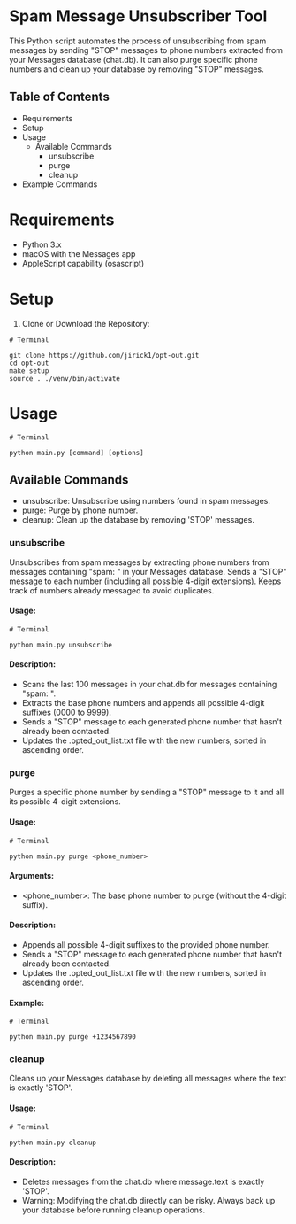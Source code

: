 # Spam Message Unsubscriber Tool

This Python script automates the process of unsubscribing from spam messages by sending "STOP" messages to phone numbers extracted from your Messages database (chat.db). It can also purge specific phone numbers and clean up your database by removing "STOP" messages.

## Table of Contents

- Requirements
- Setup
- Usage
  - Available Commands
    - unsubscribe
    - purge
    - cleanup
- Example Commands

# Requirements

- Python 3.x
- macOS with the Messages app
- AppleScript capability (osascript)

# Setup

1. Clone or Download the Repository:

```
# Terminal

git clone https://github.com/jirick1/opt-out.git
cd opt-out
make setup
source . ./venv/bin/activate
```

# Usage

```
# Terminal

python main.py [command] [options]
```

## Available Commands

- unsubscribe: Unsubscribe using numbers found in spam messages.
- purge: Purge by phone number.
- cleanup: Clean up the database by removing 'STOP' messages.

### unsubscribe

Unsubscribes from spam messages by extracting phone numbers from messages containing "spam: <number>" in your Messages database. Sends a "STOP" message to each number (including all possible 4-digit extensions). Keeps track of numbers already messaged to avoid duplicates.

#### Usage:

```
# Terminal

python main.py unsubscribe

```

#### Description:

- Scans the last 100 messages in your chat.db for messages containing "spam: <number>".
- Extracts the base phone numbers and appends all possible 4-digit suffixes (0000 to 9999).
- Sends a "STOP" message to each generated phone number that hasn't already been contacted.
- Updates the .opted_out_list.txt file with the new numbers, sorted in ascending order.

### purge

Purges a specific phone number by sending a "STOP" message to it and all its possible 4-digit extensions.

#### Usage:

```
# Terminal

python main.py purge <phone_number>
```

#### Arguments:

- <phone_number>: The base phone number to purge (without the 4-digit suffix).

#### Description:

- Appends all possible 4-digit suffixes to the provided phone number.
- Sends a "STOP" message to each generated phone number that hasn't already been contacted.
- Updates the .opted_out_list.txt file with the new numbers, sorted in ascending order.

#### Example:

```
# Terminal

python main.py purge +1234567890
```

### cleanup

Cleans up your Messages database by deleting all messages where the text is exactly 'STOP'.

#### Usage:

```
# Terminal

python main.py cleanup
```

#### Description:

- Deletes messages from the chat.db where message.text is exactly 'STOP'.
- Warning: Modifying the chat.db directly can be risky. Always back up your database before running cleanup operations.

